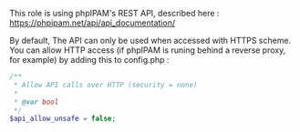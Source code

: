 This role is using phpIPAM's REST API, described here : https://phpipam.net/api/api_documentation/

By default, The API can only be used when accessed with HTTPS scheme.
You can allow HTTP access (if phpIPAM is runing behind a reverse proxy, for example) by adding this to config.php :

```php
/**
 * Allow API calls over HTTP (security = none)
 *
 * @var bool
 */
$api_allow_unsafe = false;
```

